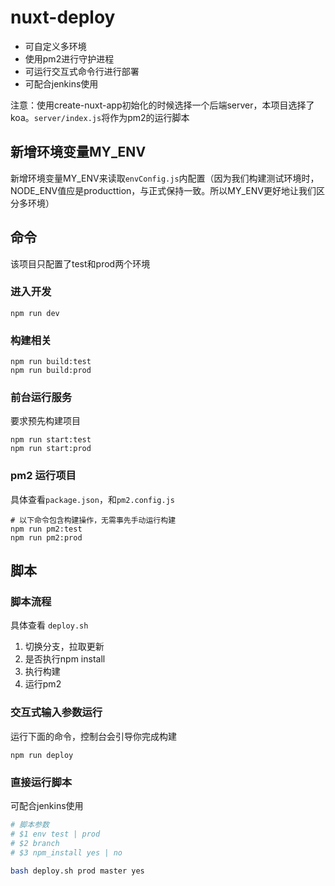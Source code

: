 # nuxt-deploy

 - 可自定义多环境
 - 使用pm2进行守护进程
 - 可运行交互式命令行进行部署
 - 可配合jenkins使用

注意：使用create-nuxt-app初始化的时候选择一个后端server，本项目选择了koa。`server/index.js`将作为pm2的运行脚本


## 新增环境变量MY_ENV
新增环境变量MY_ENV来读取`envConfig.js`内配置（因为我们构建测试环境时，NODE_ENV值应是producttion，与正式保持一致。所以MY_ENV更好地让我们区分多环境）

## 命令
该项目只配置了test和prod两个环境
### 进入开发
```
npm run dev
```


### 构建相关
```
npm run build:test
npm run build:prod
```
### 前台运行服务
要求预先构建项目

```
npm run start:test
npm run start:prod
```
### pm2 运行项目

具体查看`package.json`，和`pm2.config.js`
```
# 以下命令包含构建操作，无需事先手动运行构建
npm run pm2:test
npm run pm2:prod
```

## 脚本

### 脚本流程
具体查看 `deploy.sh`

1. 切换分支，拉取更新
2. 是否执行npm install
3. 执行构建
4. 运行pm2


### 交互式输入参数运行
运行下面的命令，控制台会引导你完成构建

```
npm run deploy
```

### 直接运行脚本
可配合jenkins使用

```bash
# 脚本参数
# $1 env test | prod
# $2 branch
# $3 npm_install yes | no

bash deploy.sh prod master yes
```
